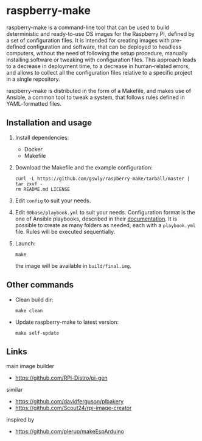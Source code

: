 
# raspberry-make

raspberry-make is a command-line tool that can be used to build deterministic and ready-to-use OS images for the Raspberry PI, defined by a set of configuration files. It is intended for creating images with pre-defined configuration and software, that can be deployed to headless computers, without the need of following the setup procedure, manually installing software or tweaking with configuration files. This approach leads to a decrease in deployment time, to a decrease in human-related errors, and allows to collect all the configuration files relative to a specific project in a single repository.

raspberry-make is distributed in the form of a Makefile, and makes use of Ansible, a common tool to tweak a system, that follows rules defined in YAML-formatted files.

## Installation and usage

1. Install dependencies:
   * Docker
   * Makefile

2. Download the Makefile and the example configuration:
   ```
   curl -L https://github.com/gswly/raspberry-make/tarball/master | tar zxvf -
   rm README.md LICENSE
   ```

3. Edit `config` to suit your needs.

4. Edit `00base/playbook.yml` to suit your needs. Configuration format is the one of Ansible playbooks, described in their [documentation](https://docs.ansible.com/ansible/latest/user_guide/playbooks.html). It is possible to create as many folders as needed, each with a `playbook.yml` file. Rules will be executed sequentially.

5. Launch:
   ```
   make
   ```
   the image will be available in `build/final.img`.

## Other commands

 * Clean build dir:
   ```
   make clean
   ```

 * Update raspberry-make to latest version:
   ```
   make self-update
   ```

## Links

main image builder
* https://github.com/RPi-Distro/pi-gen

similar
* https://github.com/davidferguson/pibakery
* https://github.com/Scout24/rpi-image-creator

inspired by
* https://github.com/plerup/makeEspArduino
